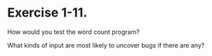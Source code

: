 # Exercise 1-11. #

How would you test the word count program? 

What kinds of input are most likely to uncover bugs if there are any?
